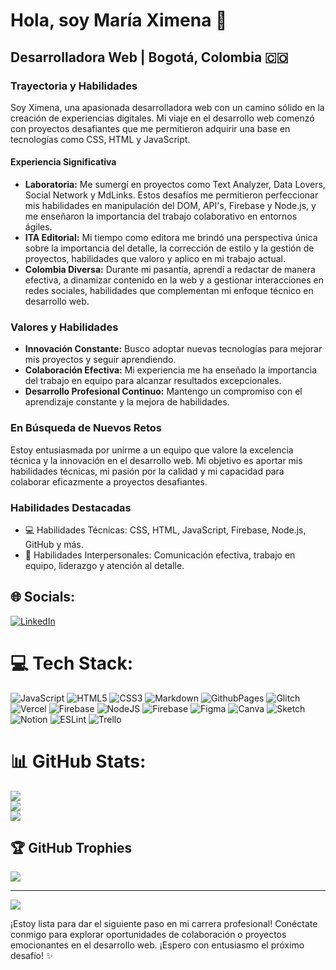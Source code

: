 # Hola, soy María Ximena 👋

## Desarrolladora Web | Bogotá, Colombia 🇨🇴

### Trayectoria y Habilidades
Soy Ximena, una apasionada desarrolladora web con un camino sólido en la creación de experiencias digitales. Mi viaje en el desarrollo web comenzó con proyectos desafiantes que me permitieron adquirir una base en tecnologías como CSS, HTML y JavaScript.

#### Experiencia Significativa
- **Laboratoria:** Me sumergí en proyectos como Text Analyzer, Data Lovers, Social Network y MdLinks. Estos desafíos me permitieron perfeccionar mis habilidades en manipulación del DOM, API's, Firebase y Node.js, y me enseñaron la importancia del trabajo colaborativo en entornos ágiles.
- **ITA Editorial:** Mi tiempo como editora me brindó una perspectiva única sobre la importancia del detalle, la corrección de estilo y la gestión de proyectos, habilidades que valoro y aplico en mi trabajo actual.
- **Colombia Diversa:** Durante mi pasantía, aprendí a redactar de manera efectiva, a dinamizar contenido en la web y a gestionar interacciones en redes sociales, habilidades que complementan mi enfoque técnico en desarrollo web.

### Valores y Habilidades
- **Innovación Constante:** Busco adoptar nuevas tecnologías para mejorar mis proyectos y seguir aprendiendo.
- **Colaboración Efectiva:** Mi experiencia me ha enseñado la importancia del trabajo en equipo para alcanzar resultados excepcionales.
- **Desarrollo Profesional Continuo:** Mantengo un compromiso con el aprendizaje constante y la mejora de habilidades.

### En Búsqueda de Nuevos Retos
Estoy entusiasmada por unirme a un equipo que valore la excelencia técnica y la innovación en el desarrollo web. Mi objetivo es aportar mis habilidades técnicas, mi pasión por la calidad y mi capacidad para colaborar eficazmente a proyectos desafiantes.

### Habilidades Destacadas
- 💻 Habilidades Técnicas: CSS, HTML, JavaScript, Firebase, Node.js, GitHub y más.
- 🤝 Habilidades Interpersonales: Comunicación efectiva, trabajo en equipo, liderazgo y atención al detalle.

## 🌐 Socials:
[![LinkedIn](https://img.shields.io/badge/LinkedIn-%230077B5.svg?logo=linkedin&logoColor=white)](https://linkedin.com/in/https://www.linkedin.com/in/maria-ximena-cortes-melo-274459185/) 

# 💻 Tech Stack:
![JavaScript](https://img.shields.io/badge/javascript-%23323330.svg?style=for-the-badge&logo=javascript&logoColor=%23F7DF1E) ![HTML5](https://img.shields.io/badge/html5-%23E34F26.svg?style=for-the-badge&logo=html5&logoColor=white) ![CSS3](https://img.shields.io/badge/css3-%231572B6.svg?style=for-the-badge&logo=css3&logoColor=white) ![Markdown](https://img.shields.io/badge/markdown-%23000000.svg?style=for-the-badge&logo=markdown&logoColor=white) ![GithubPages](https://img.shields.io/badge/github%20pages-121013?style=for-the-badge&logo=github&logoColor=white) ![Glitch](https://img.shields.io/badge/glitch-%233333FF.svg?style=for-the-badge&logo=glitch&logoColor=white) ![Vercel](https://img.shields.io/badge/vercel-%23000000.svg?style=for-the-badge&logo=vercel&logoColor=white) ![Firebase](https://img.shields.io/badge/firebase-%23039BE5.svg?style=for-the-badge&logo=firebase) ![NodeJS](https://img.shields.io/badge/node.js-6DA55F?style=for-the-badge&logo=node.js&logoColor=white) ![Firebase](https://img.shields.io/badge/Firebase-039BE5?style=for-the-badge&logo=Firebase&logoColor=white) ![Figma](https://img.shields.io/badge/figma-%23F24E1E.svg?style=for-the-badge&logo=figma&logoColor=white) ![Canva](https://img.shields.io/badge/Canva-%2300C4CC.svg?style=for-the-badge&logo=Canva&logoColor=white) ![Sketch](https://img.shields.io/badge/Sketch-FFB387?style=for-the-badge&logo=sketch&logoColor=black) ![Notion](https://img.shields.io/badge/Notion-%23000000.svg?style=for-the-badge&logo=notion&logoColor=white) ![ESLint](https://img.shields.io/badge/ESLint-4B3263?style=for-the-badge&logo=eslint&logoColor=white) ![Trello](https://img.shields.io/badge/Trello-%23026AA7.svg?style=for-the-badge&logo=Trello&logoColor=white)
# 📊 GitHub Stats:
![](https://github-readme-stats.vercel.app/api?username=mariacortesm&theme=dark&hide_border=false&include_all_commits=false&count_private=false)<br/>
![](https://github-readme-streak-stats.herokuapp.com/?user=mariacortesm&theme=dark&hide_border=false)<br/>
![](https://github-readme-stats.vercel.app/api/top-langs/?username=mariacortesm&theme=dark&hide_border=false&include_all_commits=false&count_private=false&layout=compact)

## 🏆 GitHub Trophies
![](https://github-profile-trophy.vercel.app/?username=mariacortesm&theme=monokai&no-frame=false&no-bg=true&margin-w=4)

---
[![](https://visitcount.itsvg.in/api?id=mariacortesm&icon=0&color=0)](https://visitcount.itsvg.in)

<!-- Proudly created with GPRM ( https://gprm.itsvg.in ) -->

¡Estoy lista para dar el siguiente paso en mi carrera profesional! Conéctate conmigo para explorar oportunidades de colaboración o proyectos emocionantes en el desarrollo web. ¡Espero con entusiasmo el próximo desafío! ✨

